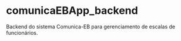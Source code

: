 # comunicaEBApp_backend
Backend do sistema Comunica-EB para gerenciamento de escalas de funcionários.
